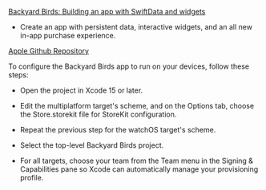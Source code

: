 [Backyard Birds: Building an app with SwiftData and widgets](https://developer.apple.com/documentation/swiftui/backyard-birds-sample)

* Create an app with persistent data, interactive widgets, and an all new in-app purchase experience.

[Apple Github Repository](https://github.com/apple/sample-backyard-birds)

To configure the Backyard Birds app to run on your devices, follow these steps:

* Open the project in Xcode 15 or later.

* Edit the multiplatform target's scheme, and on the Options tab, choose the Store.storekit file for StoreKit configuration.
  
* Repeat the previous step for the watchOS target's scheme.

* Select the top-level Backyard Birds project.
  
* For all targets, choose your team from the Team menu in the Signing & Capabilities pane so Xcode can automatically manage your provisioning profile.
